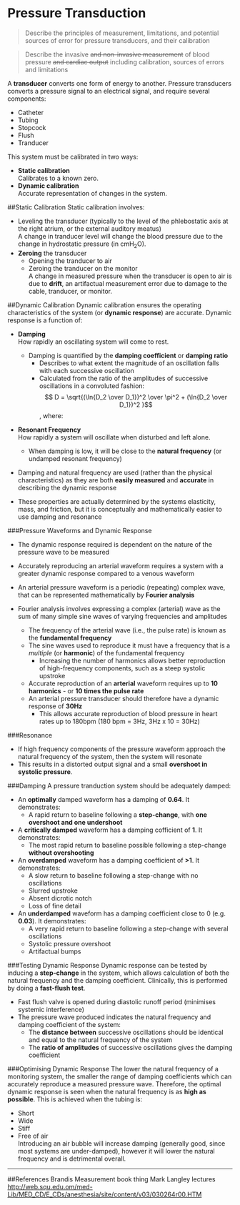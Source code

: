 # Pressure Transduction

> Describe the principles of measurement, limitations, and potential sources of error for pressure transducers, and their calibration  

<!--></!-->

> Describe the invasive ~~and non-invasive measurement~~ of blood pressure ~~and cardiac output~~ including calibration, sources of errors and limitations

A **transducer** converts one form of energy to another. Pressure transducers converts a pressure signal to an electrical signal, and require several components:
* Catheter
* Tubing
* Stopcock
* Flush
* Tranducer

This system must be calibrated in two ways:
* **Static calibration**  
Calibrates to a known zero.
* **Dynamic calibration**  
Accurate representation of changes in the system.

##Static Calibration
Static calibration involves:
* Leveling the transducer (typically to the level of the phlebostatic axis at the right atrium, or the external auditory meatus)  
A change in tranducer level will change the blood pressure due to the change in hydrostatic pressure (in cmH<sub>2</sub>O).
* **Zeroing** the transducer
  * Opening the tranducer to air
  * Zeroing the tranducer on the monitor  
  A change in measured pressure when the transducer is open to air is due to **drift**, an artifactual measurement error due to damage to the cable, tranducer, or monitor.
  
##Dynamic Calibration
Dynamic calibration ensures the operating characteristics of the system (or **dynamic response**) are accurate. Dynamic response is a function of:
* **Damping**  
How rapidly an oscillating system will come to rest.
  * Damping is quantified by the **damping coefficient** or **damping ratio**
    * Describes to what extent the magnitude of an oscillation falls with each successive oscillation
    * Calculated from the ratio of the amplitudes of successive oscillations in a convoluted fashion:  
      $$ D = \sqrt{(\ln{D_2 \over D_1})^2 \over \pi^2 + (\ln{D_2 \over D_1})^2 }$$, where:  


* **Resonant Frequency**  
How rapidly a system will oscillate when disturbed and left alone.
  * When damping is low, it will be close to the **natural frequency** (or undamped resonant frequency)


* Damping and natural frequency are used (rather than the physical characteristics) as they are both **easily measured** and **accurate** in describing the dynamic response
* These properties are actually determined by the systems elasticity, mass, and friction, but it is conceptually and mathematically easier to use damping and resonance

###Pressure Waveforms and Dynamic Response
* The dynamic response required is dependent on the nature of the pressure wave to be measured
* Accurately reproducing an arterial waveform requires a system with a greater dynamic response compared to a venous waveform


* An arterial pressure waveform is a periodic (repeating) complex wave, that can be represented mathematically by **Fourier analysis**
* Fourier analysis involves expressing a complex (arterial) wave as the sum of many simple sine waves of varying frequencies and amplitudes
  * The frequency of the arterial wave (i.e., the pulse rate) is known as the **fundamental frequency**
  * The sine waves used to reproduce it must have a frequency that is a *multiple* (or **harmonic**) of the fundamental frequency
    * Increasing the number of harmonics allows better reproduction of high-frequency components, such as a steep systolic upstroke
  * Accurate reproduction of an **arterial** waveform requires up to **10 harmonics** - or **10 times the pulse rate**
  * An arterial pressure transducer should therefore have a dynamic response of **30Hz**
    * This allows accurate reproduction of blood pressure in heart rates up to 180bpm (180 bpm = 3Hz, 3Hz x 10 = 30Hz)


###Resonance
* If high frequency components of the pressure waveform approach the natural frequency of the system, then the system will resonate
* This results in a distorted output signal and a small **overshoot in systolic pressure**.

###Damping
A pressure tranduction system should be adequately damped:
* An **optimally** damped waveform has a damping of **0.64**. It demonstrates:
  * A rapid return to baseline following a **step-change**, with **one overshoot and one undershoot**
* A **critically damped** waveform has a damping cofficient of **1**. It demonstrates:
  * The most rapid return to baseline possible following a step-change **without overshooting**
* An **overdamped** waveform has a damping coefficient of **>1**. It demonstrates:
  * A slow return to baseline following a step-change  with no oscillations
  * Slurred upstroke
  * Absent dicrotic notch
  * Loss of fine detail
* An **underdamped** waveform has a damping coefficient close to 0 (e.g. **0.03**). It demonstrates:
  * A very rapid return to baseline following a step-change  with several oscillations
  * Systolic pressure overshoot
  * Artifactual bumps

<object data="resources\damping2.svg" type="image/svg+xml"></object>


<object data="resources\damping.svg" type="image/svg+xml"></object>


###Testing Dynamic Response
Dynamic response can be tested by inducing a **step-change** in the system, which allows calculation of both the natural frequency and the damping coefficient. Clinically, this is performed by doing a **fast-flush test**.

* Fast flush valve is opened during diastolic runoff period (minimises systemic interference)
* The pressure wave produced indicates the natural frequency and damping coefficient of the system:
  * The **distance between** successive oscillations should be identical and equal to the natural frequency of the system
  * The **ratio of amplitudes** of successive oscillations gives the damping coefficient

###Optimising Dynamic Response
The lower the natural frequency of a monitoring system, the smaller the range of damping coefficients which can accurately reproduce a measured pressure wave. Therefore, the optimal dynamic response is seen when the natural frequency is as **high as possible**. This is achieved when the tubing is:
* Short
* Wide
* Stiff
* Free of air  
Introducing an air bubble will increase damping (generally good, since most systems are under-damped), however it will lower the natural frequency and is detrimental overall.

---
##References
Brandis
Measurement book thing
Mark Langley lectures
http://web.squ.edu.om/med-Lib/MED_CD/E_CDs/anesthesia/site/content/v03/030264r00.HTM